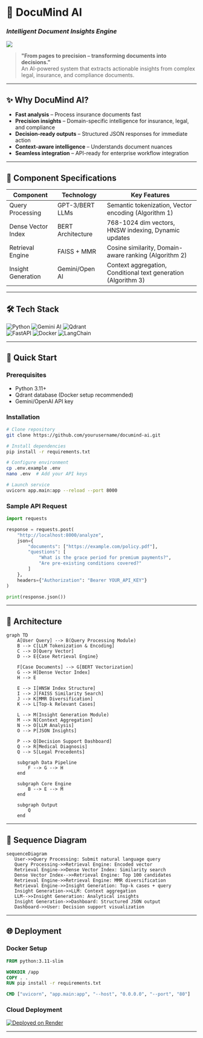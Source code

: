 # 🚀 **DocuMind AI**  
### *Intelligent Document Insights Engine*  

![](https://github.com/gsdev42/Bajaj-Hack/blob/bec9e69f15270b038c6d8771fc73cfaddae78689/DocuMind%20AI.png)

> **"From pages to precision – transforming documents into decisions."**  
> An AI-powered system that extracts actionable insights from complex legal, insurance, and compliance documents.  

---

## ✨ **Why DocuMind AI?**  
- **Fast analysis** – Process insurance documents fast  
- **Precision insights** – Domain-specific intelligence for insurance, legal, and compliance  
- **Decision-ready outputs** – Structured JSON responses for immediate action  
- **Context-aware intelligence** – Understands document nuances 
- **Seamless integration** – API-ready for enterprise workflow integration  

---
## 🔑  **Component Specifications**  


| Component        | Technology           | Key Features                                                     |
|---------------------|----------------------|------------------------------------------------------------------|
| Query Processing    | GPT-3/BERT LLMs      | Semantic tokenization, Vector encoding (Algorithm 1)            |
| Dense Vector Index  | BERT Architecture    | 768-1024 dim vectors, HNSW indexing, Dynamic updates             |
| Retrieval Engine    | FAISS + MMR          | Cosine similarity, Domain-aware ranking (Algorithm 2)            |
| Insight Generation  | Gemini/Open AI     | Context aggregation, Conditional text generation (Algorithm 3)  |


---

## 🛠️ **Tech Stack**  

![Python](https://img.shields.io/badge/Python-3776AB?logo=python&logoColor=white) 
![Gemini AI](https://img.shields.io/badge/Gemini_AI-4285F4?logo=google&logoColor=white) 
![Qdrant](https://img.shields.io/badge/Qdrant-FF6D00?logo=qdrant&logoColor=white)  
![FastAPI](https://img.shields.io/badge/FastAPI-009688?logo=fastapi&logoColor=white) 
![Docker](https://img.shields.io/badge/Docker-2496ED?logo=docker&logoColor=white) 
![LangChain](https://img.shields.io/badge/LangChain-FACE15) 


---

## 🚀 **Quick Start**  

### Prerequisites  
- Python 3.11+  
- Qdrant database (Docker setup recommended)  
- Gemini/OpenAI API key  

### Installation  
```bash
# Clone repository
git clone https://github.com/yourusername/documind-ai.git

# Install dependencies
pip install -r requirements.txt

# Configure environment
cp .env.example .env
nano .env  # Add your API keys

# Launch service
uvicorn app.main:app --reload --port 8000
```

### Sample API Request  
```python
import requests

response = requests.post(
    "http://localhost:8000/analyze",
    json={
        "documents": ["https://example.com/policy.pdf"],
        "questions": [
            "What is the grace period for premium payments?",
            "Are pre-existing conditions covered?"
        ]
    },
    headers={"Authorization": "Bearer YOUR_API_KEY"}
)

print(response.json())
```

---

## 🧠 **Architecture**  
``````mermaid
graph TD
    A[User Query] --> B(Query Processing Module)
    B --> C[LLM Tokenization & Encoding]
    C --> D[Query Vector]
    D --> E{Case Retrieval Engine}
    
    F[Case Documents] --> G[BERT Vectorization]
    G --> H[Dense Vector Index]
    H --> E
    
    E --> I[HNSW Index Structure]
    I --> J[FAISS Similarity Search]
    J --> K[MMR Diversification]
    K --> L[Top-k Relevant Cases]
    
    L --> M(Insight Generation Module)
    M --> N[Context Aggregation]
    N --> O[LLM Analysis]
    O --> P[JSON Insights]
    
    P --> Q[Decision Support Dashboard]
    Q --> R[Medical Diagnosis]
    Q --> S[Legal Precedents]
    
    subgraph Data Pipeline
        F --> G --> H
    end
    
    subgraph Core Engine
        B --> E --> M
    end
    
    subgraph Output
        Q
    end
``````

---
## 🧠 **Sequence Diagram**  

 ``````mermaid
sequenceDiagram
    User->>Query Processing: Submit natural language query
    Query Processing->>Retrieval Engine: Encoded vector
    Retrieval Engine->>Dense Vector Index: Similarity search
    Dense Vector Index-->>Retrieval Engine: Top 100 candidates
    Retrieval Engine->>Retrieval Engine: MMR diversification
    Retrieval Engine->>Insight Generation: Top-k cases + query
    Insight Generation->>LLM: Context aggregation
    LLM-->>Insight Generation: Analytical insights
    Insight Generation->>Dashboard: Structured JSON output
    Dashboard->>User: Decision support visualization
``````
---

## 🌐 **Deployment**  

### Docker Setup  
```Dockerfile
FROM python:3.11-slim

WORKDIR /app
COPY . .
RUN pip install -r requirements.txt

CMD ["uvicorn", "app.main:app", "--host", "0.0.0.0", "--port", "80"]
```

### Cloud Deployment  
[![Deployed on Render](https://render.com/images/deploy-to-render-button.svg)]([https://render.com/deploy](https://bajaj-hack-gydf.onrender.com))  


---
